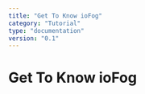```yaml
---
title: "Get To Know ioFog"
category: "Tutorial"
type: "documentation"
version: "0.1"
---
```


# Get To Know ioFog
